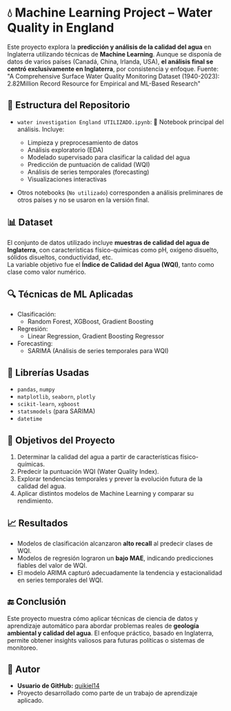 # 💧 Machine Learning Project – Water Quality in England

Este proyecto explora la **predicción y análisis de la calidad del agua** en Inglaterra utilizando técnicas de **Machine Learning**. Aunque se disponía de datos de varios países (Canadá, China, Irlanda, USA), **el análisis final se centró exclusivamente en Inglaterra**, por consistencia y enfoque. Fuente: "A Comprehensive Surface Water Quality Monitoring Dataset (1940-2023): 2.82Million Record Resource for Empirical and ML-Based Research"

## 📁 Estructura del Repositorio

- `water investigation England UTILIZADO.ipynb`: 🧠 Notebook principal del análisis. Incluye:
  - Limpieza y preprocesamiento de datos
  - Análisis exploratorio (EDA)
  - Modelado supervisado para clasificar la calidad del agua
  - Predicción de puntuación de calidad (WQI)
  - Análisis de series temporales (forecasting)
  - Visualizaciones interactivas

- Otros notebooks (`No utilizado`) corresponden a análisis preliminares de otros países y no se usaron en la versión final.

## 📊 Dataset

El conjunto de datos utilizado incluye **muestras de calidad del agua de Inglaterra**, con características físico-químicas como pH, oxígeno disuelto, sólidos disueltos, conductividad, etc.  
La variable objetivo fue el **Índice de Calidad del Agua (WQI)**, tanto como clase como valor numérico.

## 🔍 Técnicas de ML Aplicadas

- Clasificación:
  - Random Forest, XGBoost, Gradient Boosting
- Regresión:
  - Linear Regression, Gradient Boosting Regressor
- Forecasting:
  - SARIMA (Análisis de series temporales para WQI)

## 🧪 Librerías Usadas

- `pandas`, `numpy`
- `matplotlib`, `seaborn`, `plotly`
- `scikit-learn`, `xgboost`
- `statsmodels` (para SARIMA)
- `datetime`

## 📌 Objetivos del Proyecto

1. Determinar la calidad del agua a partir de características físico-químicas.
2. Predecir la puntuación WQI (Water Quality Index).
3. Explorar tendencias temporales y prever la evolución futura de la calidad del agua.
4. Aplicar distintos modelos de Machine Learning y comparar su rendimiento.

## 📈 Resultados

- Modelos de clasificación alcanzaron **alto recall** al predecir clases de WQI.
- Modelos de regresión lograron un **bajo MAE**, indicando predicciones fiables del valor de WQI.
- El modelo ARIMA capturó adecuadamente la tendencia y estacionalidad en series temporales del WQI.

## 🔚 Conclusión

Este proyecto muestra cómo aplicar técnicas de ciencia de datos y aprendizaje automático para abordar problemas reales de **geología ambiental y calidad del agua**. El enfoque práctico, basado en Inglaterra, permite obtener insights valiosos para futuras políticas o sistemas de monitoreo.

## 📌 Autor

- **Usuario de GitHub:** [quikiel14](https://github.com/quikiel14)
- Proyecto desarrollado como parte de un trabajo de aprendizaje aplicado.

